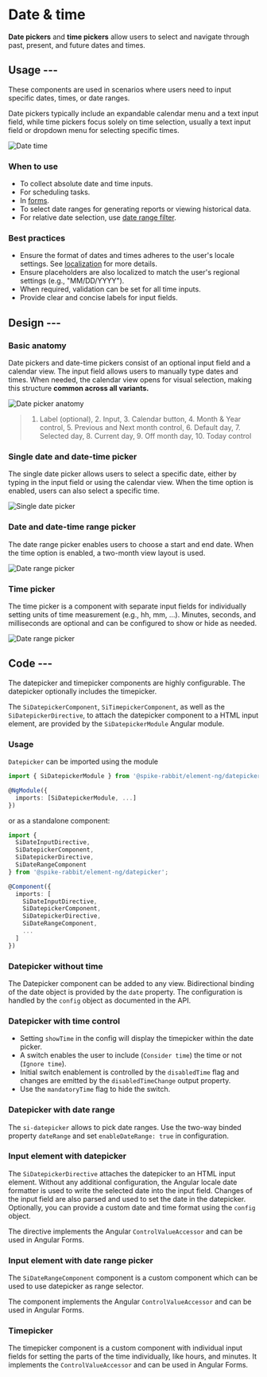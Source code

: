 # Date & time

**Date pickers** and **time pickers** allow users to select and navigate through
past, present, and future dates and times.

## Usage ---

These components are used in scenarios where users need to input specific dates, times, or date ranges.

Date pickers typically include an expandable calendar menu and a text input field,
while time pickers focus solely on time selection, usually a text input
field or dropdown menu for selecting specific times.

![Date time](images/date-time.png)

### When to use

- To collect absolute date and time inputs.
- For scheduling tasks.
- In [forms](../forms-inputs/forms.md).
- To select date ranges for generating reports or viewing historical data.
- For relative date selection, use [date range filter](../forms-inputs/date-range-filter.md).

### Best practices

- Ensure the format of dates and times adheres to the user's locale settings.
  See [localization](../../fundamentals/localization.md) for more details.
- Ensure placeholders are also localized to match the user's regional settings (e.g., "MM/DD/YYYY").
- When required, validation can be set for all time inputs.
- Provide clear and concise labels for input fields.

## Design ---

### Basic anatomy

Date pickers and date-time pickers consist of an optional input field and a calendar view.
The input field allows users to manually type dates and times.
When needed, the calendar view opens for visual selection, making this structure **common across all variants.**

![Date picker anatomy](images/date-picker-anatomy.png)

> 1. Label (optional), 2. Input, 3. Calendar button, 4. Month & Year control, 5. Previous and Next month control, 6. Default day, 7. Selected day, 8. Current day,  9. Off month day, 10. Today control

### Single date and date-time picker

The single date picker allows users to select a specific date, either by typing in the input field or using the calendar view.
When the time option is enabled, users can also select a specific time.

![Single date picker](images/single-date-picker.png)

### Date and date-time range picker

The date range picker enables users to choose a start and end date.
When the time option is enabled, a two-month view layout is used.

![Date range picker](images/date-range-picker.png)

### Time picker

The time picker is a component with separate input fields for individually setting units of time measurement (e.g., hh, mm, …).
Minutes, seconds, and milliseconds are optional and can be configured to show or hide as needed.

![Date range picker](images/time-picker.png)

## Code ---

The datepicker and timepicker components are highly configurable. The datepicker optionally
includes the timepicker.

The `SiDatepickerComponent`, `SiTimepickerComponent`, as well as the `SiDatepickerDirective`, to
attach the datepicker component to a HTML input element, are provided by the `SiDatepickerModule`
Angular module.

### Usage

`Datepicker` can be imported using the module

```ts
import { SiDatepickerModule } from '@spike-rabbit/element-ng/datepicker';

@NgModule({
  imports: [SiDatepickerModule, ...]
})
```

or as a standalone component:

```ts
import {  
  SiDateInputDirective,
  SiDatepickerComponent,
  SiDatepickerDirective,
  SiDateRangeComponent 
} from '@spike-rabbit/element-ng/datepicker';

@Component({
  imports: [
    SiDateInputDirective,
    SiDatepickerComponent,
    SiDatepickerDirective,
    SiDateRangeComponent,
    ...
  ]
})
```

### Datepicker without time

The Datepicker component can be added to any view. Bidirectional binding of the date
object is provided by the `date` property. The configuration is handled by the `config`
object as documented in the API.

<si-docs-component example="si-datepicker/si-datepicker-no-time" height="350"></si-docs-component>

### Datepicker with time control

- Setting `showTime` in the config will display the timepicker within the date picker.
- A switch enables the user to include (`Consider time`) the time or not (`Ignore time`).
- Initial switch enablement is controlled by the `disabledTime` flag and changes are emitted
  by the `disabledTimeChange` output property.
- Use the `mandatoryTime` flag to hide the switch.

<si-docs-component example="si-datepicker/si-datepicker" height="450"></si-docs-component>

### Datepicker with date range

The `si-datepicker` allows to pick date ranges. Use the two-way binded property `dateRange`
and set `enableDateRange: true` in configuration.

<si-docs-component example="si-datepicker/si-datepicker-range" height="450"></si-docs-component>

### Input element with datepicker

The `SiDatepickerDirective` attaches the datepicker to an HTML input element. Without any additional
configuration, the Angular locale date formatter is used to write the selected date into the
input field. Changes of the input field are also parsed and used to set the date in the datepicker.
Optionally, you can provide a custom date and time format using the `config` object.

The directive implements the Angular `ControlValueAccessor` and can be used in Angular Forms.

<si-docs-component base="si-datepicker" height="650">
  <si-docs-tab example="si-datepicker-input" heading="Datepicker Input"></si-docs-tab>
  <si-docs-tab example="si-datepicker-input-playground" heading="Datepicker Input Playground"></si-docs-tab>
</si-docs-component>

### Input element with date range picker

The `SiDateRangeComponent` component is a custom component which can be used to use datepicker as range selector.

The component implements the Angular `ControlValueAccessor` and can be used in Angular Forms.

<si-docs-component base="si-datepicker" height="450">
  <si-docs-tab example="si-date-range" heading="Date Range"></si-docs-tab>
  <si-docs-tab example="si-date-range-playground" heading="Date Range Playground"></si-docs-tab>
</si-docs-component>

### Timepicker

The timepicker component is a custom component with individual input fields for setting the
parts of the time individually, like hours, and minutes. It implements the `ControlValueAccessor`
and can be used in Angular Forms.

<si-docs-component base="si-datepicker">
  <si-docs-tab example="si-timepicker" heading="Timepicker"  height="350"></si-docs-tab>
  <si-docs-tab example="si-timepicker-limits" heading="Timepicker With Min And Max" height="100"></si-docs-tab>
</si-docs-component>

<si-docs-api component="SiDatepickerComponent"></si-docs-api>

<si-docs-api component="SiDateRangeComponent"></si-docs-api>

<si-docs-api component="SiTimepickerComponent"></si-docs-api>

<si-docs-api directive="SiDatepickerDirective"></si-docs-api>

<si-docs-types></si-docs-types>
